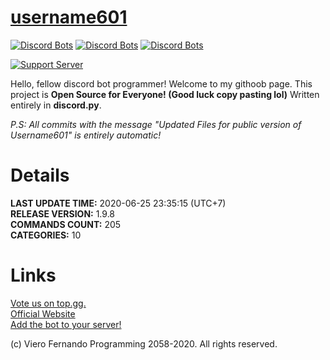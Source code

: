 # [username601](https://bit.ly/username601)
[![Discord Bots](https://top.gg/api/widget/status/696973408000409626.svg)](https://top.gg/bot/696973408000409626)
[![Discord Bots](https://top.gg/api/widget/servers/696973408000409626.svg)](https://top.gg/bot/696973408000409626)
[![Discord Bots](https://top.gg/api/widget/upvotes/696973408000409626.svg)](https://top.gg/bot/696973408000409626)

[![Support Server](https://discord.com/api/guilds/688373853889495044/embed.png?style=banner1)](https://discord.gg/HhAPkD8)

Hello, fellow discord bot programmer! Welcome to my githoob page. This project is **Open Source for Everyone! (Good luck copy pasting lol)** Written entirely in **discord.py**.

*P.S: All commits with the message "Updated Files for public version of Username601" is entirely automatic!*

# Details
**LAST UPDATE TIME:** 2020-06-25 23:35:15 (UTC+7)<br>
**RELEASE VERSION:** 1.9.8<br>
**COMMANDS COUNT:** 205<br>
**CATEGORIES:** 10<br>
# Links
[Vote us on top.gg.](https://top.gg/bot/696973408000409626/vote)<br>
[Official Website](https://vierofernando.github.io/username601)<br>
[Add the bot to your server!](https://discordapp.com/api/oauth2/authorize?client_id=696973408000409626&permissions=8&scope=bot)<br>

(c) Viero Fernando Programming 2058-2020. All rights reserved.

